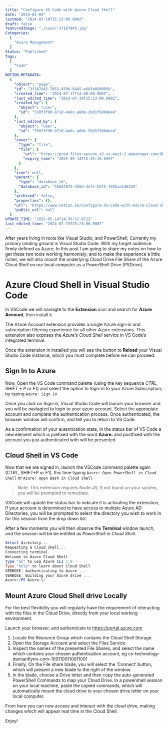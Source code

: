 ```yaml
---
title: "Configure VS Code with Azure Cloud Shell"
date: "2019-01-04"
lastmod: "2024-07-19T15:23:00.000Z"
draft: false
featuredImage: "./cover-3f167845.jpg"
Categories:
  [
    "Azure Management"
  ]
Status: "Published"
Tags:
  [
    "Code"
  ]
NOTION_METADATA:
  {
    "object": "page",
    "id": "3f167845-7055-4506-8445-e68fa050095b",
    "created_time": "2024-07-11T14:00:00.000Z",
    "last_edited_time": "2024-07-19T15:23:00.000Z",
    "created_by": {
      "object": "user",
      "id": "550f3f90-071d-4a6c-a8de-29d1f5804ee4"
    },
    "last_edited_by": {
      "object": "user",
      "id": "550f3f90-071d-4a6c-a8de-29d1f5804ee4"
    },
    "cover": {
      "type": "file",
      "file": {
        "url": "https://prod-files-secure.s3.us-west-2.amazonaws.com/8bc3c4f0-c291-4309-a955-a5876c66b3de/f92cc607-a4a3-45d7-bfd6-eeda3a761ba6/banner.png?X-Amz-Algorithm=AWS4-HMAC-SHA256&X-Amz-Content-Sha256=UNSIGNED-PAYLOAD&X-Amz-Credential=ASIAZI2LB466UXSKFPNB%2F20250514%2Fus-west-2%2Fs3%2Faws4_request&X-Amz-Date=20250514T143510Z&X-Amz-Expires=3600&X-Amz-Security-Token=IQoJb3JpZ2luX2VjEF4aCXVzLXdlc3QtMiJIMEYCIQDx5XfXUW7Cs54HNZZkEHFpFbZlv24weKEXpFXomO4%2F8AIhAJ1L9WyLf46%2B4agk%2Ff%2B%2BvlDNpJTeI3DgUEOYanjUG6JdKv8DCBcQABoMNjM3NDIzMTgzODA1Igwts1QFaUsqFGq7R5sq3AMJ%2F62AugFt4k5ocFo9dMlQi6Hv0Y2uJXwMCNJ%2BwaeGvwbstlU%2BtFJvpFneH8tjP57a72js2PzDYXoYG9v02g2DbE7hlR8QHcTeQq5rfRcFFSeyHRKdEF9fbFD%2Fr8IELMcvvevXSO5HsWERoZw64nvmyGyUEiI1KYx8i06x%2BV86VQLYNaFlKLFcsW%2BjAXY6ktLt6X7lNVc4nLvEsVAAE5zY2Xik3Ub9uJ2MGQ6ydm8KrDFtbCUEdgVhMjl9JedN1Vukt255BOWfSEVqQ9nVNvE2wzcVFG%2BPqwaSoW0POEspt%2BfT1jMQg5dWDqwOFo742%2BcqnUhHzgwVEgsPdwWqC%2BXy%2Fu4Gtx2qUYtkR5Ka0K58v%2FWv7P%2BblUPJixOeXhOznnR3288HAGgpoWnYV15WplQiI0eQ5sjNMC%2BcywDpvNpLhKbo5GxkIr0ZxUeKNQJULDr9i3zv52iX1QpqVq98ecmKiCjQ4K5qHyssAGDYkYyHlQr7mTTaBx74ArkXqt%2BxJWX7DObei%2BXkPKcTCCGpY94Pylrxet44oz62ycW1ZlkSWksXEIMFxV31TdsC%2FfyNe5B%2FA8ez4DM0oRgWdpfS9EiMHW2P%2Bt3vwHpwR5P7SPVunHFmxoRhUY97HJHrLzD%2FupLBBjqkAUoMNn2Db060301O%2F2Hgh6tlKDn7i5%2BCbqRfTbG7Ouxh%2F3BWJAfqPNPyl%2Bhr4TLDmRPihpYBc2OC6pzStkvROyGPcRjeFylhxqd7KJrWVd3iDo6b9TpLqv1MgDGaZMfwOsI%2FvVjvn%2FI0Dxo6xVpg6yWKLgU7F5R9vLtSy%2Bd9yI2qO0Ws6l2m7OF01EDBDnGWJrwSj1XGrsjk3m5ga9xgd7hX5u0X&X-Amz-Signature=7e52d94c23d26efa261bc384700c9e244127179f1f221743b6b9d5db58c3bc64&X-Amz-SignedHeaders=host&x-id=GetObject",
        "expiry_time": "2025-05-14T15:35:10.689Z"
      }
    },
    "icon": null,
    "parent": {
      "type": "database_id",
      "database_id": "4bb8f075-358d-4efe-b575-192baa1d62b9"
    },
    "archived": false,
    "properties": {},
    "url": "https://www.notion.so/Configure-VS-Code-with-Azure-Cloud-Shell-3f167845705545068445e68fa050095b",
    "public_url": null
  }
UPDATE_TIME: "2025-05-14T14:36:52.072Z"
last_edited_time: "2024-07-19T15:23:00.000Z"
---
```


After years living in tools like Visual Studio, and PowerShell; Currently my primary landing ground is Visual Studio Code. With my target audience firmly defined as Azure; In this post I am going to share my notes on how to get these two tools working harmonisly; and to make the experience a little richer, we will also mount the underlying Cloud Drive File Share of the Azure Cloud Shell on our local computer as a PowerShell Drive (PSDrive).

# Azure Cloud Shell in Visual Studio Code

In VSCode we will naviagte to the **Extension** icon and search for **Azure Account**, then install it.

The Azure Account extension provides a single Azure sign-in and subscription filtering experience for all other Azure extensions. This extension also exposes the *Azure’s Cloud Shell* service in VS Code’s integrated terminal.

Once the extension in installed you will see the button to **Reload** your Visual Studio Code instance, which you must complete before we can proceed.

## Sign In to Azure

Now, Open the VS Code command palette (using the key sequence *CTRL, SHIFT + P* or *F1*) and select the option to Sign-in to your Azure Subscription; by typing `Azure: Sign In`

Once you click on Sign-in, Visual Studio Code will launch your browser and you will be naviagted to login to your azure account. Select the appropiate account and complete the authentication process. Once authenticated, the browser window will confirm, and tell you to return to VS Code.

As a confirmation of your autentication state, in the status bar of VS Code a new element which is prefixed with the word **Azure:** and postfixed with the account you just authenticated with will be presented.

## Cloud Shell in VS Code

Now that we are signed in, launch the VSCode command palette again (CTRL, SHIFT+P or F1), this time typing `Azure: Open PowerShell in Cloud Shell` or `Azure: Open Bash in Cloud Shell`

> Note: This extension requires Node.JS; If not found on your system, you will be prompted to remediate.

VSCode will update the status bar to indicate it is activating the extenstion, If your account is determined to have access to mulitple Azure AD Directories, you will be prompted to select the directory you wish to work in for this session from the drop down list.

After a few moments you will then observe the **Terminal** window launch, and the session will be be entitled as *PowerShell in Cloud Shell*.

```powershell
Select directory...
Requesting a Cloud Shell...
Connecting terminal...
Welcome to Azure Cloud Shell
Type "az" to use Azure CLI 2.0
Type "help" to learn about Cloud Shell
VERBOSE: Authenticating to Azure ...
VERBOSE: Building your Azure drive ...
Azure:/PS Azure:\>
```

## Mount Azure Cloud Shell drive Locally

For the best flexibility you will regularly have the requirement of interacting with the files in the Cloud Drive, directly from your local working environment.

Launch your browser, and authenticate to https://portal.azure.com

1. Locate the Resource Group which contains the Cloud Shell Storage
1. Open the Storage Account and select the Files Service
1. Inspect the names of the presented File Shares, and select the name which contains your chosen authentication account, eg cs-technology-damianflynn-com-1001100110011001
1. Finally, On the File share blade, you will select the ‘Connect’ button, which will present a new blade to the right of the window.
1. In the blade, choose a Drive letter and then copy the auto-generated PowerShell Commands to map your Cloud Drive.
In a powershell session on your local machine, paste the copied commands; which will automatically mount the cloud drive to your chosen drive letter on your local computer.

From here you can now access and interact with the cloud drive, making changes which will appear real time in the Cloud Shell.

Enjoy!

